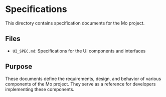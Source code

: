 # Specifications

This directory contains specification documents for the Mo project.

## Files

- `UI_SPEC.md`: Specifications for the UI components and interfaces

## Purpose

These documents define the requirements, design, and behavior of various components of the Mo project. They serve as a reference for developers implementing these components. 